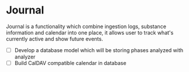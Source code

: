 # Journal

Journal is a functionality which combine ingestion logs, substance information and calendar into one place, it allows
user to track what's currently active and show future events.

- [ ] Develop a database model which will be storing phases analyzed with analyzer
- [ ] Build CalDAV compatible calendar in database
